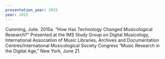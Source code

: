 ```yaml
---
presentation_year: 2015
year: 2015
---
```


Cumming, Julie. 2015a. “How Has Technology Changed Musicological Research?” Presented at the IMS Study Group on Digital Musicology, International Association of Music Libraries, Archives and Documentation Centres/International Musicological Society Congress “Music Research in the Digital Age,” New York, June 21.